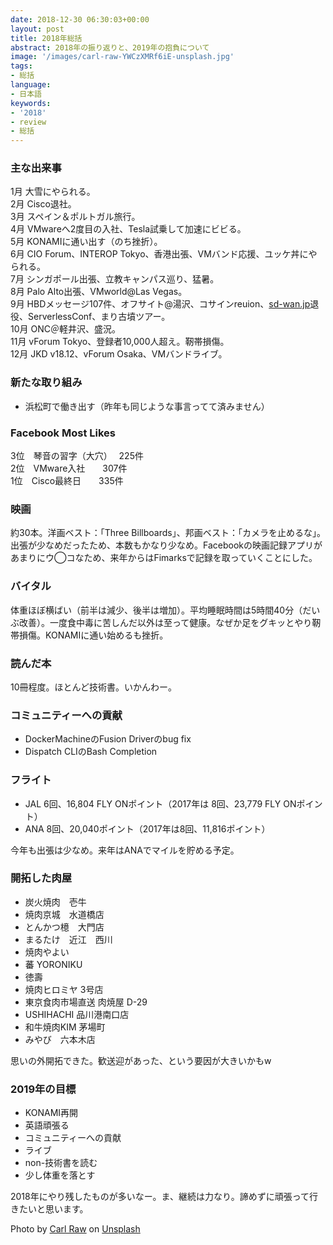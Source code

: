 ```yaml
---
date: 2018-12-30 06:30:03+00:00
layout: post
title: 2018年総括
abstract: 2018年の振り返りと、2019年の抱負について
image: '/images/carl-raw-YWCzXMRf6iE-unsplash.jpg'
tags:
- 総括
language:
- 日本語
keywords:
- '2018'
- review
- 総括
---
```


### 主な出来事

1月 大雪にやられる。  
2月 Cisco退社。  
3月 スペイン＆ポルトガル旅行。  
4月 VMwareへ2度目の入社、Tesla試乗して加速にビビる。  
5月 KONAMIに通い出す（のち挫折）。  
6月 CIO Forum、INTEROP Tokyo、香港出張、VMバンド応援、ユッケ丼にやられる。  
7月 シンガポール出張、立教キャンパス巡り、猛暑。  
8月 Palo Alto出張、VMworld@Las Vegas。  
9月 HBDメッセージ107件、オフサイト@湯沢、コサインreuion、[sd-wan.jp](http://sd-wan.jp/)退役、ServerlessConf、まり古墳ツアー。  
10月 ONC＠軽井沢、盛況。  
11月 vForum Tokyo、登録者10,000人超え。靭帯損傷。  
12月 JKD v18.12、vForum Osaka、VMバンドライブ。

### 新たな取り組み

  * 浜松町で働き出す（昨年も同じような事言ってて済みません）

### Facebook Most Likes

3位　琴音の習字（大穴）　 225件  
2位　VMware入社　　307件  
1位　Cisco最終日　　335件

### 映画

約30本。洋画ベスト：「Three Billboards」、邦画ベスト：「カメラを止めるな」。出張が少なめだったため、本数もかなり少なめ。Facebookの映画記録アプリがあまりにウ◯コなため、来年からはFimarksで記録を取っていくことにした。

### バイタル

体重ほぼ横ばい（前半は減少、後半は増加）。平均睡眠時間は5時間40分（だいぶ改善）。一度食中毒に苦しんだ以外は至って健康。なぜか足をグキッとやり靭帯損傷。KONAMIに通い始めるも挫折。

### 読んだ本

10冊程度。ほとんど技術書。いかんわー。

### コミュニティーへの貢献

  * DockerMachineのFusion Driverのbug fix
  * Dispatch CLIのBash Completion


### フライト

  * JAL 6回、16,804 FLY ONポイント（2017年は 8回、23,779 FLY ONポイント）
  * ANA 8回、20,040ポイント（2017年は8回、11,816ポイント）

今年も出張は少なめ。来年はANAでマイルを貯める予定。

### 開拓した肉屋

  * 炭火焼肉　壱牛
  * 焼肉京城　水道橋店
  * とんかつ檍　大門店
  * まるたけ　近江　西川
  * 焼肉やよい
  * 蕃 YORONIKU
  * 徳壽
  * 焼肉ヒロミヤ 3号店
  * 東京食肉市場直送 肉焼屋 D-29
  * USHIHACHI 品川港南口店
  * 和牛焼肉KIM 茅場町
  * みやび　六本木店

思いの外開拓できた。歓送迎があった、という要因が大きいかもw

### 2019年の目標

  * KONAMI再開
  * 英語頑張る
  * コミュニティーへの貢献
  * ライブ
  * non-技術書を読む
  * 少し体重を落とす

2018年にやり残したものが多いなー。ま、継続は力なり。諦めずに頑張って行きたいと思います。

Photo by <a href="https://unsplash.com/@carltraw?utm_content=creditCopyText&utm_medium=referral&utm_source=unsplash">Carl Raw</a> on <a href="https://unsplash.com/photos/2018-firecracker-text-overlay-YWCzXMRf6iE?utm_content=creditCopyText&utm_medium=referral&utm_source=unsplash">Unsplash</a>
  




